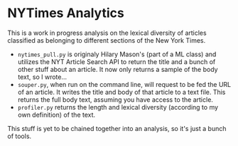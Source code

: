 NYTimes Analytics
=================

This is a work in progress analysis on the lexical diversity of articles classified as belonging to different sections of
the New York Times.

- ```nytimes_pull.py``` is originaly Hilary Mason's (part of a ML class) and utilizes the NYT Article Search API to return the
title and a bunch of other stuff about an article. It now only returns a sample of the body text, so I wrote...
- ```souper.py```, when run on the command line, will request to be fed the URL of an article. It writes the title and body
of that article to a text file. This returns the full body text, assuming you have access to the article.
- ```profiler.py``` returns the length and lexical diversity (according to my own definition) of the text.

This stuff is yet to be chained together into an analysis, so it's just a bunch of tools.
